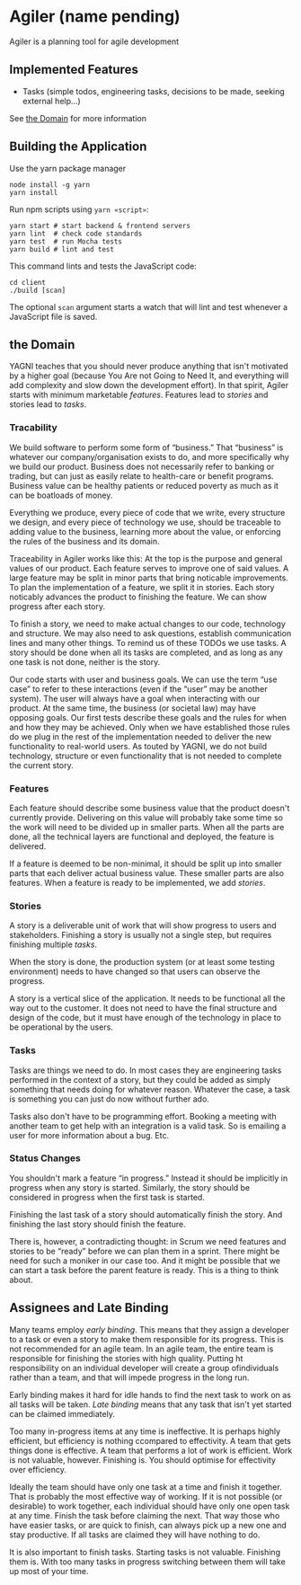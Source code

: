 # Agiler (name pending)

Agiler is a planning tool for agile development

## Implemented Features

- Tasks (simple todos, engineering tasks, decisions to be made, seeking external help...)

See [the Domain](#the-domain) for more information

## Building the Application

Use the yarn package manager

```shell
node install -g yarn
yarn install
```

Run npm scripts using `yarn «script»`:

```shell
yarn start # start backend & frontend servers
yarn lint  # check code standards
yarn test  # run Mocha tests
yarn build # lint and test
```

This command lints and tests the JavaScript code:

```shell
cd client
./build [scan]
```

The optional `scan` argument starts a watch that will lint and test whenever a
JavaScript file is saved.

## the Domain

YAGNI teaches that you should never produce anything that isn't motivated by a
higher goal (because You Are not Going to Need It, and everything will add
complexity and slow down the development effort). In that spirit, Agiler starts
with minimum marketable *features*. Features lead to *stories* and stories lead
to *tasks*.

### Tracability

We build software to perform some form of “business.” That “business” is
whatever our company/organisation exists to do, and more specifically why we
build our product. Business does not necessarily refer to banking or trading,
but can just as easily relate to health-care or benefit programs. Business
value can be healthy patients or reduced poverty as much as it can be
boatloads of money.

Everything we produce, every piece of code that we write, every structure we
design, and every piece of technology we use, should be traceable to adding
value to the business, learning more about the value, or enforcing the rules
of the business and its domain.

Traceability in Agiler works like this: At the top is the purpose and general
values of our product. Each feature serves to improve one of said values. A
large feature may be split in minor parts that bring noticable improvements.
To plan the implementation of a feature, we split it in stories. Each story
noticably advances the product to finishing the feature. We can show progress
after each story.

To finish a story, we need to make actual changes to our code, technology and
structure. We may also need to ask questions, establish communication lines
and many other things. To remind us of these TODOs we use tasks. A story
should be done when all its tasks are completed, and as long as any one task
is not done, neither is the story.

Our code starts with user and business goals. We can use the term “use case”
to refer to these interactions (even if the “user” may be another system).
The user will always have a goal when interacting with our product. At the
same time, the business (or societal law) may have opposing goals. Our first
tests describe these goals and the rules for when and how they may be achieved.
Only when we have established those rules do we plug in the rest of the
implementation needed to deliver the new functionality to real-world users. As
touted by YAGNI, we do not build technology, structure or even functionality
that is not needed to complete the current story.

### Features

Each feature should describe some business value that the product doesn't
currently provide. Delivering on this value will probably take some time so the
work will need to be divided up in smaller parts. When all the parts are done,
all the technical layers are functional and deployed, the feature is delivered. 

If a feature is deemed to be non-minimal, it should be split up into smaller
parts that each deliver actual business value. These smaller parts are also
features. When a feature is ready to be implemented, we add *stories*.

### Stories

A story is a deliverable unit of work that will show progress to users and
stakeholders. Finishing a story is usually not a single step, but requires
finishing multiple *tasks*.

When the story is done, the production system (or at least some testing
environment) needs to have changed so that users can observe the progress.

A story is a vertical slice of the application. It needs to be functional
all the way out to the customer. It does not need to have the final structure
and design of the code, but it must have enough of the technology in place to
be operational by the users.

### Tasks

Tasks are things we need to do. In most cases they are engineering tasks
performed in the context of a story, but they could be added as simply
something that needs doing for whatever reason. Whatever the case, a task
is something you can just do now without further ado.

Tasks also don't have to be programming effort. Booking a meeting with another
team to get help with an integration is a valid task. So is emailing a user for
more information about a bug. Etc.

### Status Changes

You shouldn't mark a feature “in progress.” Instead it should be implicitly in
progress when any story is started. Similarly, the story should be considered
in progress when the first task is started.

Finishing the last task of a story should automatically finish the story. And
finishing the last story should finish the feature.

There is, however, a contradicting thought: in Scrum we need features and
stories to be “ready” before we can plan them in a sprint. There might be need
for such a moniker in our case too. And it might be possible that we can start
a task before the parent feature is ready. This is a thing to think about.

## Assignees and Late Binding

Many teams employ *early binding*. This means that they assign a developer to
a task or even a story to make them responsible for its progress. This is not
recommended for an agile team. In an agile team, the entire team is responsible
for finishing the stories with high quality. Putting ht responsibility on an
individual developer will create a group ofindividuals rather than a team, and
that will impede progress in the long run.

Early binding makes it hard for idle hands to find the next task to work on as
all tasks will be taken. *Late binding* means that any task that isn't yet
started can be claimed immediately.

Too many in-progress items at any time is ineffective. It is perhaps highly
efficient, but efficiency is nothing ccompared to effectivity. A team that gets
things done is effective. A team that performs a lot of work is efficient. Work
is not valuable, however. Finishing is. You should optimise for effectivity
over efficiency.

Ideally the team should have only one task at a time and finish it together.
That is probably the most effective way of working. If it is not possible (or
desirable) to work together, each individual should have only one open task
at any time. Finish the task before claiming the next. That way those who have
easier tasks, or are quick to finish, can always pick up a new one and stay
productive. If all tasks are claimed they will have nothing to do.

It is also important to finish tasks. Starting tasks is not valuable.
Finishing them is. With too many tasks in progress switching between them will
take up most of your time.
